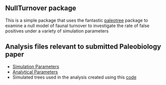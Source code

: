 ## NullTurnover package

This is a simple package that uses the fantastic [paleotree](https://github.com/dwbapst/paleotree) package to examine a null model of faunal turnover to investigate the rate of false positives under a variety of simulation parameters


## Analysis files relevant to submitted Paleobiology paper

*  [Simulation Parameters](/Analysis_Paleobio_Manuscript/Analysis_Paleobio_manuscript_simulation_params_1000_trees.md)
*  [Analytical Parameters](/Analysis_Paleobio_Manuscript/Analysis_Paleobio_manuscript_analytical_params_1000_trees.md)
*  Simulated trees used in the analysis created using this  [code](/Analysis_Paleobio_Manuscript/Analysis_Paleobio_manuscript_createTrees.md)
